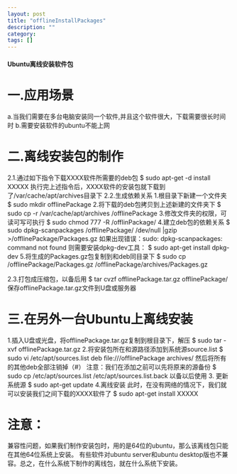 ```yaml
---
layout: post
title: "offlineInstallPackages"
description: ""
category: 
tags: []
---
```

#### Ubuntu离线安装软件包 
# 一.应用场景
a.当我们需要在多台电脑安装同一个软件,并且这个软件很大，下载需要很长时间时
b.需要安装软件的ubuntu不能上网

# 二.离线安装包的制作
2.1.通过如下指令下载XXXX软件所需要的deb包
$ sudo apt-get -d install XXXXX
执行完上述指令后，XXXX软件的安装包就下载到了/var/cache/apt/archives目录下
2.2.生成依赖关系
1.根目录下新建一个文件夹 
$ sudo mkdir offlinePackage
2.将下载的deb包拷贝到上述新建的文件夹下
$ sudo cp -r /var/cache/apt/archives  /offlinePackage
3.修改文件夹的权限，可读可写可执行
$ sudo chmod 777 -R /offlinPackage/
4.建立deb包的依赖关系
$ sudo dpkg-scanpackages /offlinePackage/ /dev/null |gzip >/offlinePackage/Packages.gz
如果出现错误：sudo: dpkg-scanpackages: command not found
则需要安装dpkg-dev工具：
$ sudo apt-get install dpkg-dev
5.将生成的Packages.gz包复制到和deb同目录下
$ sudo cp /offlinePackage/Packages.gz /offlinePackage/archives/Packages.gz

2.3.打包成压缩包，以备后用
$ tar cvzf offlinePackage.tar.gz offlinePackage/
保存offlinePackage.tar.gz文件到U盘或服务器

# 三.在另外一台Ubuntu上离线安装
1.插入U盘或光盘，将offlinePackage.tar.gz复制到根目录下，解压
$ sudo tar -xvf offlinePackage.tar.gz
2.将安装包所在和源路径添加到系统源source.list
$ sudo vi /etc/apt/sources.list
deb file:///offlinePackage archives/
然后将所有的其他deb全部注销掉（#）
注意：我们在添加之前可以先将原来的源备份
$ sudo cp /etc/apt/sources.list /etc/apt/sources.list.back
以备以后使用
3. 更新系统源
$ sudo apt-get update
4.离线安装
此时，在没有网络的情况下，我们就可以安装我们之间下载的XXXX软件了
$ sudo apt-get  install XXXXX

# 注意：

兼容性问题，如果我们制作安装包时，用的是64位的ubuntu，那么该离线包只能在其他64位系统上安装。
有些软件对ubuntu server和ubuntu desktop版也不兼容。总之，在什么系统下制作的离线包，就在什么系统下安装。 
